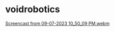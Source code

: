 # voidrobotics

[Screencast from 09-07-2023 10_50_09 PM.webm](https://github.com/stevejohn16/voidrobotics/assets/144067399/a28469a6-5069-4fbb-be89-830179418d55)
